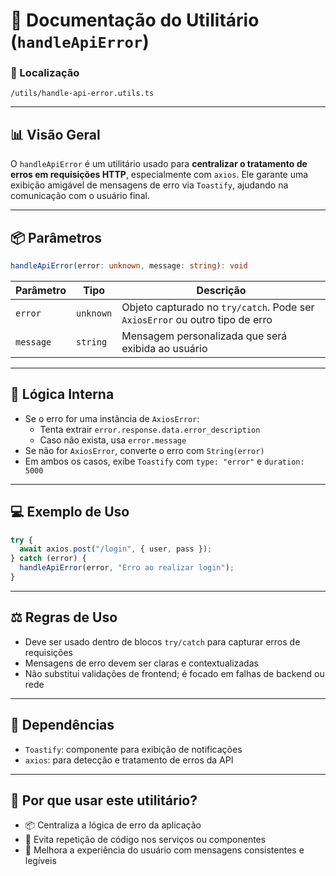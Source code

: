 # 📁 Documentação do Utilitário (`handleApiError`)

### 📁 Localização

`/utils/handle-api-error.utils.ts`

---

## 📊 Visão Geral

O `handleApiError` é um utilitário usado para **centralizar o tratamento de erros em requisições HTTP**, especialmente com `axios`. Ele garante uma exibição amigável de mensagens de erro via `Toastify`, ajudando na comunicação com o usuário final.

---

## 📦 Parâmetros

```ts
handleApiError(error: unknown, message: string): void
```

| Parâmetro | Tipo     | Descrição                                                                 |
|-----------|----------|---------------------------------------------------------------------------|
| `error`   | `unknown`| Objeto capturado no `try/catch`. Pode ser `AxiosError` ou outro tipo de erro |
| `message` | `string` | Mensagem personalizada que será exibida ao usuário                         |

---

## 🔁 Lógica Interna

- Se o erro for uma instância de `AxiosError`:
  - Tenta extrair `error.response.data.error_description`
  - Caso não exista, usa `error.message`
- Se não for `AxiosError`, converte o erro com `String(error)`
- Em ambos os casos, exibe `Toastify` com `type: "error"` e `duration: 5000`

---

## 💻 Exemplo de Uso

```ts
try {
  await axios.post("/login", { user, pass });
} catch (error) {
  handleApiError(error, "Erro ao realizar login");
}
```

---

## ⚖️ Regras de Uso

- Deve ser usado dentro de blocos `try/catch` para capturar erros de requisições
- Mensagens de erro devem ser claras e contextualizadas
- Não substitui validações de frontend; é focado em falhas de backend ou rede

---

## 🔗 Dependências

- `Toastify`: componente para exibição de notificações
- `axios`: para detecção e tratamento de erros da API

---

## 🧠 Por que usar este utilitário?

- 📦 Centraliza a lógica de erro da aplicação
- 🧼 Evita repetição de código nos serviços ou componentes
- 🚀 Melhora a experiência do usuário com mensagens consistentes e legíveis
